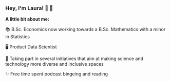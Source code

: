 ### Hey, I'm Laura! 👋 🤗

**A little bit about me:**

📚 B.Sc. Economics now working towards a B.Sc. Mathematics with a minor in Statistics

🖥️ Product Data Scientist

🌱 Taking part in several initiatives that aim at making science and technology more diverse and inclusive spaces

✨ Free time spent podcast bingeing and reading
